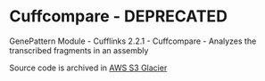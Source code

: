 # Cuffcompare - DEPRECATED
GenePattern Module - Cufflinks 2.2.1 - Cuffcompare - Analyzes the transcribed fragments in an assembly

Source code is archived in [AWS S3 Glacier](https://s3.console.aws.amazon.com/s3/buckets/genepattern?prefix=broad_SVN/)
